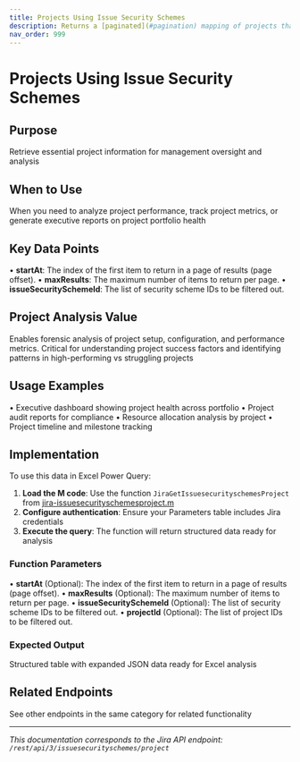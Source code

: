 ```yaml
---
title: Projects Using Issue Security Schemes
description: Returns a [paginated](#pagination) mapping of projects that are using security schemes. You can provide either one or multiple security scheme IDs or ...
nav_order: 999
---
```


# Projects Using Issue Security Schemes

## Purpose
Retrieve essential project information for management oversight and analysis

## When to Use
When you need to analyze project performance, track project metrics, or generate executive reports on project portfolio health

## Key Data Points
• **startAt**: The index of the first item to return in a page of results (page offset).
• **maxResults**: The maximum number of items to return per page.
• **issueSecuritySchemeId**: The list of security scheme IDs to be filtered out.

## Project Analysis Value
Enables forensic analysis of project setup, configuration, and performance metrics. Critical for understanding project success factors and identifying patterns in high-performing vs struggling projects

## Usage Examples
• Executive dashboard showing project health across portfolio
• Project audit reports for compliance
• Resource allocation analysis by project
• Project timeline and milestone tracking

## Implementation
To use this data in Excel Power Query:

1. **Load the M code**: Use the function `JiraGetIssuesecurityschemesProject` from [jira-issuesecurityschemesproject.m](../assets/jira-issuesecurityschemesproject.m)
2. **Configure authentication**: Ensure your Parameters table includes Jira credentials
3. **Execute the query**: The function will return structured data ready for analysis

### Function Parameters
• **startAt** (Optional): The index of the first item to return in a page of results (page offset).
• **maxResults** (Optional): The maximum number of items to return per page.
• **issueSecuritySchemeId** (Optional): The list of security scheme IDs to be filtered out.
• **projectId** (Optional): The list of project IDs to be filtered out.

### Expected Output
Structured table with expanded JSON data ready for Excel analysis

## Related Endpoints
See other endpoints in the same category for related functionality

---
*This documentation corresponds to the Jira API endpoint: `/rest/api/3/issuesecurityschemes/project`*
